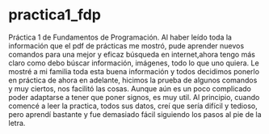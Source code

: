# practica1_fdp
Práctica 1 de Fundamentos de Programación.
Al haber leído toda la información que el pdf de prácticas me mostró, pude aprender nuevos comandos para una mejor y eficaz búsqueda en internet,ahora tengo más claro como debo búscar información, imágenes, todo lo que uno quiera.
Le mostré a mi familia toda esta buena información y todos decidimos ponerlo en práctica de ahora en adelante, hicimos la prueba de algunos comandos y muy ciertos, nos facilitó las cosas. Aunque aún es un poco complicado poder adaptarse a tener que poner signos, es muy util.
Al principio, cuando comencé a leer la practica, todos sus datos, creí que sería difícil y tedioso, pero aprendí bastante y fue demasiado fácil siguiendo los pasos al pie de la letra.
